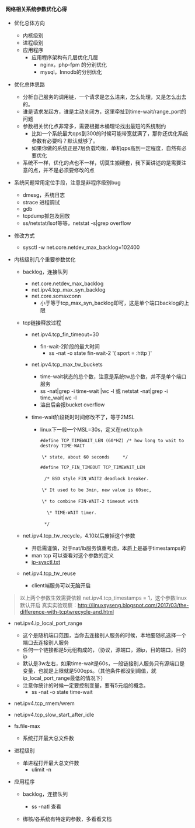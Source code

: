 #### 网络相关系统参数优化心得

- 优化总体方向
  - 内核级别
  - 进程级别
  - 应用程序
    - 应用程序架构有几层优化几层
      - nginx，php-fpm 的分别优化
      - mysql，Innodb的分别优化
- 优化总体思路
  - 分析自己服务的调用链，一个请求是怎么进来，怎么处理，又是怎么出去的。
  - 谁是请求发起方，谁是主动关闭方，这里牵扯到time-wait/range_port的问题
  - 参数相关优化点非常多，需要根据木桶理论找出最短的系统制约
    - 比如一个系统最大qps到300的时候可能带宽就满了，那你还优化系统参数有必要吗？默认就够了。
    - 如果你做的系统正是7层负载均衡，单机qps高到一定程度，自然有必要优化
  - 系统不一样，优化的点也不一样，切莫生搬硬套，我下面讲述的是需要注意的点，并不是必须要修改的点
- 系统问题常用定位手段，注意是非程序级别bug
  - dmesg，系统日志
  - strace 进程调试
  - gdb
  - tcpdump抓包及回放
  - ss/netstat/lsof等等，netstat -s|grep overflow
- 修改方式
  - sysctl -w net.core.netdev_max_backlog=102400 

- 内核级别几个重要参数优化

  - backlog，连接队列

    - net.core.netdev_max_backlog
    - net.ipv4.tcp_max_syn_backlog
    - net.core.somaxconn
      - 小于等于tcp_max_syn_backlog即可，这是单个端口backlog的上限

  - tcp链接释放过程

    - net.ipv4.tcp_fin_timeout=30

      - fin-wait-2阶段的最大时间
        - ss -nat -o state fin-wait-2 '( sport = :http )'

    - net.ipv4.tcp_max_tw_buckets

      - time-wait状态的总个数，注意是系统tw总个数，并不是单个端口服务
      - ss -nat|grep -i time-wait |wc -l  或 netstat -nat|grep -i time_wait|wc -l
      - 溢出后会报bucket overflow

    - time-wait阶段耗时时间修改不了，等于2MSL

      - linux下一般一个MSL=30s，定义在net/tcp.h

        `#define TCP_TIMEWAIT_LEN (60*HZ) /* how long to wait to destroy TIME-WAIT`

        ​                               `\* state, about 60 seconds     */`

        `#define TCP_FIN_TIMEOUT TCP_TIMEWAIT_LEN`

        ​                                ` /* BSD style FIN_WAIT2 deadlock breaker.`

        ​                                  `\* It used to be 3min, new value is 60sec,`

        ​                                  `\* to combine FIN-WAIT-2 timeout with`

        ​                                `  \* TIME-WAIT timer.`

        ​                                 ` */`

  - net.ipv4.tcp_tw_recycle，4.10以后废掉这个参数
  
    - 开启需谨慎，对于nat/lb服务慎重考虑，本质上是基于timestamps的
    - man tcp 可以查看对这个参数的定义
    - [ip-sysctl.txt](https://www.kernel.org/doc/Documentation/networking/ip-sysctl.txt)

  - net.ipv4.tcp_tw_reuse

    - client端服务可以无脑开启
  
> 以上两个参数生效需要依赖 net.ipv4.tcp_timestamps = 1，这个参数linux默认开启
> 真实实验观察：http://linuxsyseng.blogspot.com/2017/03/the-difference-with-tcptwrecycle-and.html

  - net.ipv4.ip_local_port_range

    - 这个是随机端口范围，当你去连接别人服务的时候，本地要随机选择一个端口去连接别人服务
    - 任何一个链接都是5元组构成的，（协议，源端口，源ip，目的端口，目的ip
    - 默认是3w左右，如果time-wait是60s，一般链接别人服务只有源端口是变量，也就是上限就是500qps。（其他条件都没到阈值，就ip_local_port_range最低的情况下）
    - 注意你统计的时候一定要控制变量，要有5元组的概念。
      -  ss -nat -o state time-wait 

  - net.ipv4.tcp_rmem/wrem
  - net.ipv4.tcp_slow_start_after_idle
  - fs.file-max 
    - 系统打开最大总文件数

- 进程级别

  - 单进程打开最大总文件数
    - ulimit -n

- 应用程序

  - backlog，连接队列
    - ss -natl 查看

  - 绑核/各系统有特定的参数，多看看文档
